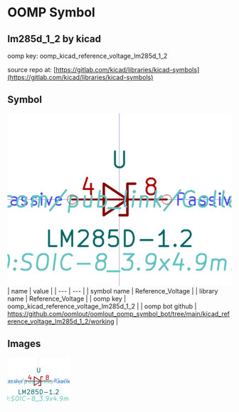 # OOMP Symbol  
## lm285d_1_2  by kicad  
  
oomp key: oomp_kicad_reference_voltage_lm285d_1_2  
  
source repo at: [https://gitlab.com/kicad/libraries/kicad-symbols](https://gitlab.com/kicad/libraries/kicad-symbols)  
## Symbol  
  
[![working.png](working_600.png)](working.png)  
| name | value | 
| --- | --- | 
| symbol name | Reference_Voltage | 
| library name | Reference_Voltage | 
| oomp key | oomp_kicad_reference_voltage_lm285d_1_2 | 
| oomp bot github | https://github.com/oomlout/oomlout_oomp_symbol_bot/tree/main/kicad_reference_voltage_lm285d_1_2/working | 
## Images  
  
[![working.png](working_140.png)](working.png)  
